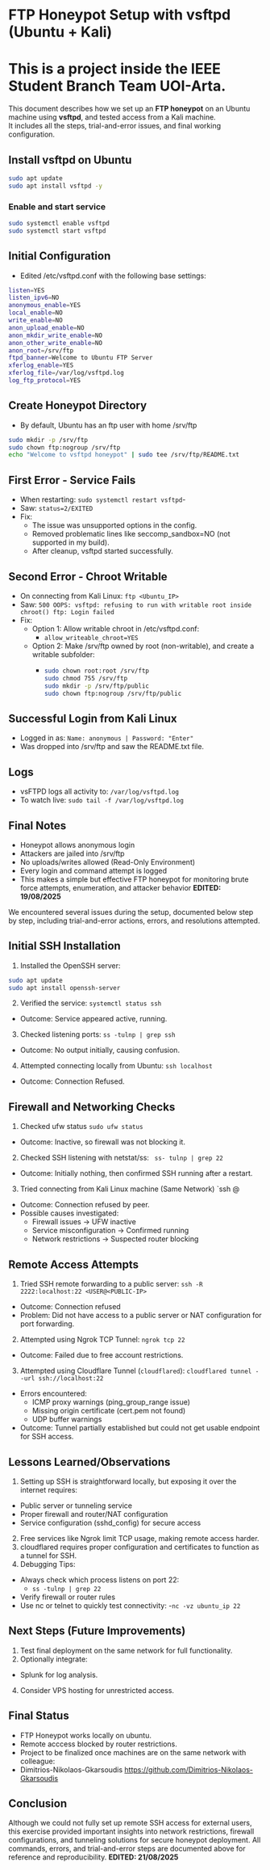 # FTP Honeypot Setup with vsftpd (Ubuntu + Kali)
# This is a project inside the IEEE Student Branch Team UOI-Arta.

This document describes how we set up an **FTP honeypot** on an Ubuntu machine using **vsftpd**, and tested access from a Kali machine.  
It includes all the steps, trial-and-error issues, and final working configuration.


## Install vsftpd on Ubuntu
```bash
sudo apt update
sudo apt install vsftpd -y
```
### Enable and start service
```bash
sudo systemctl enable vsftpd
sudo systemctl start vsftpd
```


## Initial Configuration
- Edited /etc/vsftpd.conf with the following base settings:
```bash
listen=YES
listen_ipv6=NO
anonymous_enable=YES
local_enable=NO
write_enable=NO
anon_upload_enable=NO
anon_mkdir_write_enable=NO
anon_other_write_enable=NO
anon_root=/srv/ftp
ftpd_banner=Welcome to Ubuntu FTP Server
xferlog_enable=YES
xferlog_file=/var/log/vsftpd.log
log_ftp_protocol=YES
```


## Create Honeypot Directory
- By default, Ubuntu has an ftp user with home /srv/ftp
```bash
sudo mkdir -p /srv/ftp
sudo chown ftp:nogroup /srv/ftp
echo "Welcome to vsftpd honeypot" | sudo tee /srv/ftp/README.txt
```

## First Error - Service Fails
- When restarting:
`sudo systemctl restart vsftpd`-
- Saw:
`status=2/EXITED`
- Fix:
  - The issue was unsupported options in the config.
  - Removed problematic lines like seccomp_sandbox=NO (not supported in my build).
  - After cleanup, vsftpd started successfully.


## Second Error - Chroot Writable
- On connecting from Kali Linux:
`ftp <Ubuntu_IP>`
- Saw:
`500 OOPS: vsftpd: refusing to run with writable root inside chroot()
ftp: Login failed`
- Fix:
  - Option 1: Allow writable chroot in /etc/vsftpd.conf:
      - `allow_writeable_chroot=YES`
  - Option 2: Make /srv/ftp owned by root (non-writable), and create a writable subfolder:
      - ```bash
        sudo chown root:root /srv/ftp
        sudo chmod 755 /srv/ftp
        sudo mkdir -p /srv/ftp/public
        sudo chown ftp:nogroup /srv/ftp/public
        ```
        
## Successful Login from Kali Linux
- Logged in as:
`Name: anonymous | Password: "Enter"`
- Was dropped into /srv/ftp and saw the README.txt file.

## Logs
- vsFTPD logs all activity to: `/var/log/vsftpd.log`
- To watch live: `sudo tail -f /var/log/vsftpd.log`

## Final Notes
- Honeypot allows anonymous login
- Attackers are jailed into /srv/ftp
- No uploads/writes allowed (Read-Only Environment)
- Every login and command attempt is logged
- This makes a simple but effective FTP honeypot for monitoring brute force attempts, enumeration, and attacker behavior **EDITED: 19/08/2025**


We encountered several issues during the setup, documented below step by step, including trial-and-error actions, errors, and resolutions attempted.


## Initial SSH Installation

1. Installed the OpenSSH server:
```bash
sudo apt update
sudo apt install openssh-server
```
2. Verified the service:
`systemctl status ssh`
- Outcome: Service appeared active, running.
3. Checked listening ports:
`ss -tulnp | grep ssh`
- Outcome: No output initially, causing confusion.
4. Attempted connecting locally from Ubuntu:
`ssh localhost`
- Outcome: Connection Refused.


## Firewall and Networking Checks
1. Checked ufw status
`sudo ufw status`
- Outcome: Inactive, so firewall was not blocking it.
2. Checked SSH listening with netstat/ss:
` ss- tulnp | grep 22`
- Outcome: Initially nothing, then confirmed SSH running after a restart.
3. Tried connecting from Kali Linux machine (Same Network)
`ssh <USER>@<IP>
- Outcome: Connection refused by peer.
- Possible causes investigated:
  - Firewall issues -> UFW inactive
  - Service misconfiguration -> Confirmed running
  - Network restrictions -> Suspected router blocking


## Remote Access Attempts
1. Tried SSH remote forwarding to a public server:
`ssh -R 2222:localhost:22 <USER@<PUBLIC-IP>`
- Outcome: Connection refused
- Problem: Did not have access to a public server or NAT configuration for port forwarding.
2. Attempted using Ngrok TCP Tunnel:
`ngrok tcp 22`
- Outcome: Failed due to free account restrictions.
3. Attempted using Cloudflare Tunnel (`cloudflared`):
`cloudflared tunnel --url ssh://localhost:22`
- Errors encountered:
  - ICMP proxy warnings (ping_group_range issue)
  - Missing origin certificate (cert.pem not found)
  - UDP buffer warnings
- Outcome: Tunnel partially established but could not get usable endpoint for SSH access.


## Lessons Learned/Observations
1. Setting up SSH is straightforward locally, but exposing it over the internet requires:
- Public server or tunneling service
- Proper firewall and router/NAT configuration
- Service configuration (sshd_config) for secure access
2. Free services like Ngrok limit TCP usage, making remote access harder.
3. cloudflared requires proper configuration and certificates to function as a tunnel for SSH.
4. Debugging Tips:
- Always check which process listens on port 22:
  - `ss -tulnp | grep 22`
- Verify firewall or router rules
- Use nc or telnet to quickly test connectivity:
  -`nc -vz ubuntu_ip 22`


## Next Steps (Future Improvements)
1. Test final deployment on the same network for full functionality.
2. Optionally integrate:
  - Splunk for log analysis.
4. Consider VPS hosting for unrestricted access.


## Final Status
- FTP Honeypot works locally on ubuntu.
- Remote acccess blocked by router restrictions.
- Project to be finalized once machines are on the same network with colleague:
- Dimitrios-Nikolaos-Gkarsoudis <https://github.com/Dimitrios-Nikolaos-Gkarsoudis>


## Conclusion
Although we could not fully set up remote SSH access for external users, this exercise provided important insights into network restrictions, firewall configurations, and tunneling solutions for secure honeypot deployment. All commands, errors, and trial-and-error steps are documented above for reference and reproducibility. **EDITED: 21/08/2025**
